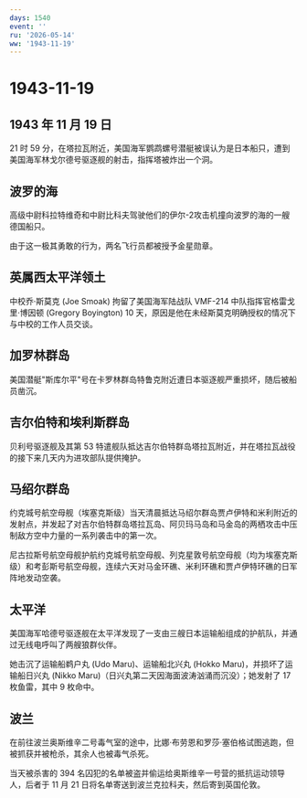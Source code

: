 ```yaml
---
days: 1540
event: ''
ru: '2026-05-14'
ww: '1943-11-19'
---
```


# 1943-11-19

## 1943 年 11 月 19 日

21 时 59
分，在塔拉瓦附近，美国海军鹦鹉螺号潜艇被误认为是日本船只，遭到美国海军林戈尔德号驱逐舰的射击，指挥塔被炸出一个洞。

## 波罗的海

高级中尉科拉特维奇和中尉比科夫驾驶他们的伊尔-2攻击机撞向波罗的海的一艘德国船只。

由于这一极其勇敢的行为，两名飞行员都被授予金星勋章。

## 英属西太平洋领土

中校乔·斯莫克 (Joe Smoak) 拘留了美国海军陆战队 VMF-214
中队指挥官格雷戈里·博因顿 (Gregory Boyington) 10
天，原因是他在未经斯莫克明确授权的情况下与中校的工作人员交谈。

## 加罗林群岛

美国潜艇"斯库尔平"号在卡罗林群岛特鲁克附近遭日本驱逐舰严重损坏，随后被船员凿沉。

## 吉尔伯特和埃利斯群岛

贝利号驱逐舰及其第 53
特遣舰队抵达吉尔伯特群岛塔拉瓦附近，并在塔拉瓦战役的接下来几天内为进攻部队提供掩护。

## 马绍尔群岛

约克城号航空母舰（埃塞克斯级）当天清晨抵达马绍尔群岛贾卢伊特和米利附近的发射点，并发起了对吉尔伯特群岛塔拉瓦岛、阿贝玛马岛和马金岛的两栖攻击中压制敌方空中力量的一系列袭击中的第一次。

尼古拉斯号航空母舰护航约克城号航空母舰、列克星敦号航空母舰（均为埃塞克斯级）和考彭斯号航空母舰，连续六天对马金环礁、米利环礁和贾卢伊特环礁的日军阵地发动空袭。

## 太平洋

美国海军哈德号驱逐舰在太平洋发现了一支由三艘日本运输船组成的护航队，并通过无线电呼叫了两艘狼群伙伴。

她击沉了运输船鹈户丸 (Udo Maru)、运输船北兴丸 (Hokko
Maru)，并损坏了运输船日兴丸 (Nikko
Maru)（日兴丸第二天因海面波涛汹涌而沉没）；她发射了 17 枚鱼雷，其中 9
枚命中。

## 波兰

在前往波兰奥斯维辛二号毒气室的途中，比娜·布劳恩和罗莎·塞伯格试图逃跑，但被抓获并被枪杀，其余人也被毒气杀死。

当天被杀害的 394
名囚犯的名单被盗并偷运给奥斯维辛一号营的抵抗运动领导人，后者于 11 月 21
日将名单寄送到波兰克拉科夫，然后寄到英国伦敦。